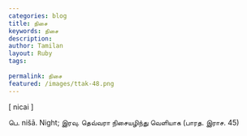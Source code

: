 ```yaml
---
categories: blog
title: நிசை
keywords: நிசை
description: 
author: Tamilan
layout: Ruby
tags: 
 
permalink: நிசை
featured: /images/ttak-48.png
---
```

  
[ nicai ]  
  
பெ. nišā. Night; இரவு. தெவ்வரா நிசையழிந்து வெளியாக (பாரத. இராச. 45)